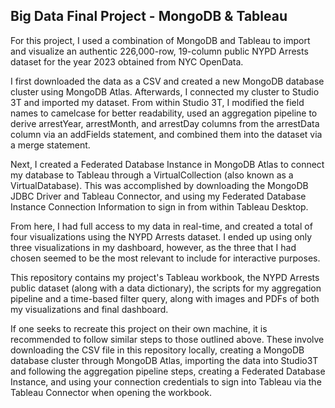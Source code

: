 ## Big Data Final Project - MongoDB & Tableau

For this project, I used a combination of MongoDB and Tableau to import and visualize an authentic 226,000-row, 19-column public NYPD Arrests dataset for the year 2023 obtained from NYC OpenData.

I first downloaded the data as a CSV and created a new MongoDB database cluster using MongoDB Atlas. Afterwards, I connected my cluster to Studio 3T and imported my dataset. From within Studio 3T, I modified the field names to camelcase for better readability, used an aggregation pipeline to derive arrestYear, arrestMonth, and arrestDay columns from the arrestData column via an addFields statement, and combined them into the dataset via a merge statement.

Next, I created a Federated Database Instance in MongoDB Atlas to connect my database to Tableau through a VirtualCollection (also known as a VirtualDatabase). This was accomplished by downloading the MongoDB JDBC Driver and Tableau Connector, and using my Federated Database Instance Connection Information to sign in from within Tableau Desktop.

From here, I had full access to my data in real-time, and created a total of four visualizations using the NYPD Arrests dataset. I ended up using only three visualizations in my dashboard, however, as the three that I had chosen seemed to be the most relevant to include for interactive purposes.

This repository contains my project's Tableau workbook, the NYPD Arrests public dataset (along with a data dictionary), the scripts for my aggregation pipeline and a time-based filter query, along with images and PDFs of both my visualizations and final dashboard.

If one seeks to recreate this project on their own machine, it is recommended to follow similar steps to those outlined above. These involve downloading the CSV file in this repository locally, creating a MongoDB database cluster through MongoDB Atlas, importing the data into Studio3T and following the aggregation pipeline steps, creating a Federated Database Instance, and using your connection credentials to sign into Tableau via the Tableau Connector when opening the workbook.